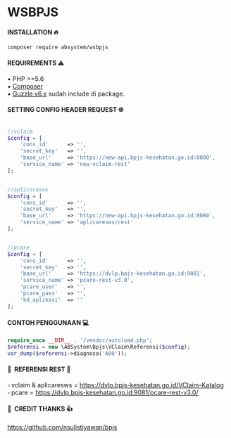 # WSBPJS

#### INSTALLATION :fire:

`composer require absystem/wsbpjs`

#### REQUIREMENTS :warning: 

:black_small_square: PHP >=5.6
<br/>
:black_small_square: <a href="https://getcomposer.org/">Composer</a>
<br/>
:black_small_square: <a href="https://github.com/guzzle/guzzle">Guzzle v6.x</a> sudah include di package.

#### SETTING CONFIG HEADER REQUEST :globe_with_meridians:

```php
 
//vclaim
$config = [
	'cons_id'      => '',
	'secret_key'   => '',
	'base_url'     => 'https://new-api.bpjs-kesehatan.go.id:8080',
	'service_name' => 'new-vclaim-rest'
];


//aplicaresws
$config = [
	'cons_id'      => '',
	'secret_key'   => '',
	'base_url'     => 'https://new-api.bpjs-kesehatan.go.id:8080',
	'service_name' => 'aplicaresws/rest'
];


//pcare
$config = [
	'cons_id'      => '',
	'secret_key'   => '',
	'base_url'     => 'https://dvlp.bpjs-kesehatan.go.id:9081',
	'service_name' => 'pcare-rest-v3.0',
	'pcare_user'   => '',
	'pcare_pass'   => '',
	'kd_aplikasi'  => ''
];
```

#### CONTOH PENGGUNAAN :computer:
```php
require_once __DIR__ . '/vendor/autoload.php';
$referensi = new \ABSystem\Bpjs\VClaim\Referensi($config);
var_dump($referensi->diagnosa('A00'));

```

#### :link:&nbsp;&nbsp;REFERENSI REST :blue_book:
:white_small_square: vclaim & aplicaresws = https://dvlp.bpjs-kesehatan.go.id/VClaim-Katalog
<br/>
:white_small_square: pcare = https://dvlp.bpjs-kesehatan.go.id:9081/pcare-rest-v3.0/


#### :link:&nbsp;&nbsp;CREDIT THANKS :thumbsup:

https://github.com/nsulistiyawan/bpjs